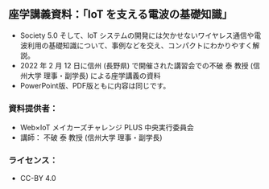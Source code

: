 ## 座学講義資料：「IoT を支える電波の基礎知識」

* Society 5.0 そして、IoT システムの開発には欠かせないワイヤレス通信や電波利用の基礎知識について、事例などを交え、コンパクトにわかりやすく解説。
* 2022 年 2 月 12 日に信州 (長野県) で開催された講習会での不破 泰 教授 (信州大学 理事・副学長) による座学講義の資料
* PowerPoint版、PDF版ともに内容は同じです。

### 資料提供者：
* Web×IoT メイカーズチャレンジ PLUS 中央実行委員会
* 講師： 不破 泰 教授 (信州大学 理事・副学長) 

### ライセンス：
* CC-BY 4.0

